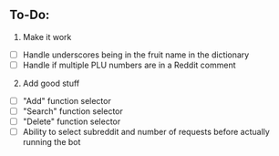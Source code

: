 ## To-Do:
1. Make it work
- [ ] Handle underscores being in the fruit name in the dictionary
- [ ] Handle if multiple PLU numbers are in a Reddit comment
2. Add good stuff
- [ ] "Add" function selector
- [ ] "Search" function selector
- [ ] "Delete" function selector
- [ ] Ability to select subreddit and number of requests before actually running the bot
